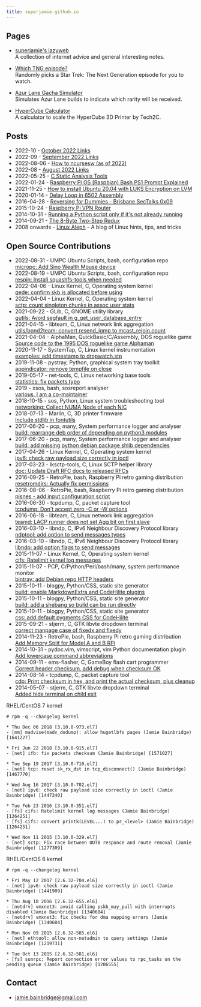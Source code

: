 ```yaml
---
title: superjamie.github.io
---
```


## Pages

*   [superjamie's lazyweb](https://github.com/superjamie/lazyweb/wiki)  
    A collection of internet advice and general interesting notes.

*   [Which TNG episode?](http://superjamie.github.io/tng)  
    Randomly picks a Star Trek: The Next Generation episode for you to watch.

*   [Azur Lane Gacha Simulator](http://superjamie.github.io/gacha)  
    Simulates Azur Lane builds to indicate which rarity will be received.

*   [HyperCube Calculator](http://superjamie.github.io/hypercube)  
    A calculator to scale the HyperCube 3D Printer by Tech2C.

## Posts

*   2022-10 - [October 2022 Links](https://gist.github.com/superjamie/8edbe49606d642efd8ec771cd59555b1)
*   2022-09 - [September 2022 Links](https://gist.github.com/superjamie/343b7652a6453a45c0b055ee4817f066)
*   2022-08-06 - [How to ncursesw (as of 2022)](https://gist.github.com/superjamie/978a760c712c384c937f8b420385d709)
*   2022-08 - [August 2022 Links](https://gist.github.com/superjamie/e955127b65d36e120108deec212b6c56)
*   2022-05-25 - [C Static Analysis Tools](https://gist.github.com/superjamie/38a021b0c9b2e40b3dfbbc249ea0b76c)
*   2022-01-24 - [Raspberry Pi OS (Raspbian) Bash PS1 Prompt Explained](https://gist.github.com/superjamie/2b2c73dcf6003f2ebdb8584e65ce9640)
*   2021-11-25 - [How to install Ubuntu 20.04 with LUKS Encryption on LVM](https://gist.github.com/superjamie/d56d8bc3c9261ad603194726e3fef50f)
*   2020-01-14 - [Delay Loop in 6502 Assembly](https://gist.github.com/superjamie/fd80fabadf39199c97de400213f614e9)
*   2016-04-28 - [Reversing for Dummies - Brisbane SecTalks 0x09](https://gist.github.com/superjamie/7c6f5c1c2ed728f2e06d4b64dc529116)
*   2015-10-24 - [Raspberry Pi VPN Router](https://gist.github.com/superjamie/ac55b6d2c080582a3e64)
*   2014-10-31 - [Running a Python script only if it's not already running](https://gist.github.com/superjamie/9c5672722a1f3d84a692)
*   2014-09-21 - [The 8-Byte Two-Step Redux](https://gist.github.com/superjamie/72f7bf3b6a22371d24f7)
*   2008 onwards - [Linux Aleph](https://linuxaleph.blogspot.com/) - A blog of Linux hints, tips, and tricks

## Open Source Contributions

*   2022-08-31 - UMPC Ubuntu Scripts, bash, configuration repo  
    [micropc: Add Sino Wealth Mouse device](https://github.com/wimpysworld/umpc-ubuntu/pull/44)
*   2022-08-19 - UMPC Ubuntu Scripts, bash, configuration repo  
    [respin: Install squashfs-tools when needed](https://github.com/wimpysworld/umpc-ubuntu/pull/43)
*   2022-04-06 - Linux Kernel, C, Operating system kernel  
    [qede: confirm skb is allocated before using](https://git.kernel.org/pub/scm/linux/kernel/git/netdev/net.git/commit/?id=4e910dbe3650)
*   2022-04-04 - Linux Kernel, C, Operating system kernel  
    [sctp: count singleton chunks in assoc user stats](https://git.kernel.org/pub/scm/linux/kernel/git/netdev/net.git/commit/?id=e3d37210df5c)
*   2021-09-22 - GLib, C, GNOME utility library  
    [gutils: Avoid segfault in g_get_user_database_entry](https://gitlab.gnome.org/GNOME/glib/-/commit/bb40105fe95b5d95e31715ddb210380d381a1e26)
*   2021-04-15 - libteam, C, Linux network link aggregation  
    [utils/bond2team: convert resend_igmp to mcast_rejoin.count](https://lists.fedorahosted.org/archives/list/libteam@lists.fedorahosted.org/message/5GCI7UJI325NQZLC4PCZZABAOBBLVAPN/)
*   2021-04-04 - AlphaMan, QuickBasic/C/Assembly, DOS roguelike game  
    [Source code to the 1995 DOS roguelike game Alphaman](https://github.com/superjamie/alphaman-src)
*   2020-11-17 - SystemTap, C, Linux kernel instrumentation  
    [examples: add timestamp to dropwatch.stp](https://sourceware.org/git/?p=systemtap.git;a=commit;h=c77a9824dc8397973ed4498ce6a8c4e85f15556f)
*   2019-11-08 - pystray, Python, graphical system tray toolkit  
    [appindicator: remove tempfile on close](https://github.com/moses-palmer/pystray/commit/f6babe2f2b4790ab9dfcaabfe9d5ae22c49e0cf8)
*   2019-05-17 - net-tools, C, Linux networking base tools  
    [statistics: fix packets typo](https://sourceforge.net/p/net-tools/code/ci/bc3d7dc9bd7741527dddfa4d1c1dec89a2b60512/)
*   2019 - xsos, bash, sosreport analyser  
    [various, I am a co-maintainer](https://github.com/ryran/xsos/commits/master)
*   2018-10-15 - sos, Python, Linux system troubleshooting tool  
    [networking: Collect NUMA Node of each NIC](https://github.com/sosreport/sos/commit/516d97bbfcd58d665dffff0e02a15b15249dd530)
*   2018-07-13 - Marlin, C, 3D printer firmware  
    [Include stdlib in fontutils](https://github.com/MarlinFirmware/Marlin/commit/8c57cadbe747f9c422025c212aca8da3e22fe821)
*   2017-06-20 - pcp, many, System performance logger and analyser  
    [build: rearrange deb order of depending on python3 modules](https://github.com/performancecopilot/pcp/commit/8fb18a389d51a5832cafdb24374642320ff27d96)
*   2017-06-20 - pcp, many, System performance logger and analyser  
    [build: add missing python debian package shlib dependencies](https://github.com/performancecopilot/pcp/commit/be39423ad9273292d1f72b911a09d2fb2484e30e)
*   2017-04-26 - Linux Kernel, C, Operating system kernel  
    [ipv6: check raw payload size correctly in ioctl](https://git.kernel.org/pub/scm/linux/kernel/git/torvalds/linux.git/commit/?id=105f5528b9bbaa08b526d3405a5bcd2ff0c953c8)
*   2017-03-23 - lksctp-tools, C, Linux SCTP helper library  
    [doc: Update Draft RFC docs to released RFCs](https://github.com/sctp/lksctp-tools/commit/0faa8fbf7074a0241a1ebf8223b78e701a4ea847)
*   2016-09-25 - RetroPie, bash, Raspberry Pi retro gaming distribution  
    [resetromdirs: Actually fix permissions](https://github.com/RetroPie/RetroPie-Setup/commit/0dddc018d7ccd283204eaa17581162a8a9571926)
*   2016-08-06 - RetroPie, bash, Raspberry Pi retro gaming distribution  
    [pisnes - add input configuration script](https://github.com/RetroPie/RetroPie-Setup/commit/1a758b74035d15b37b735e173c0d1a4781a16d06)
*   2016-06-30 - tcpdump, C, packet capture tool  
    [tcpdump: Don't accept zero -C or -W options](https://github.com/the-tcpdump-group/tcpdump/commit/68a0f9980d04dc89b2fb29e5b721ad7606d9733b)
*   2016-06-18 - libteam, C, Linux network link aggregation  
    [teamd: LACP runner does not set Agg bit on first slave](https://github.com/jpirko/libteam/commit/14684953b1e50a9359d2cc38c5e35d5c36796ac8)
*   2016-03-10 - libndp, C, IPv6 Neighbour Discovery Protocol library  
    [ndptool: add option to send messages types](https://github.com/jpirko/libndp/commit/8bd97d7548236a29deeca27c94feb94a1cc71149)
*   2016-03-10 - libndp, C, IPv6 Neighbour Discovery Protocol library  
    [libndp: add option flags to send messages](https://github.com/jpirko/libndp/commit/cb1ab5fc8b993f23924385ebee42d52ff45e4e8a)
*   2015-11-07 - Linux Kernel, C, Operating system kernel  
    [cifs: Ratelimit kernel log messages](https://git.kernel.org/pub/scm/linux/kernel/git/torvalds/linux.git/commit/?id=ec7147a99e33a9e4abad6fc6e1b40d15df045d53)
*   2015-11-07 - PCP, C/Python/Perl/bash/many, system performance monitor  
    [bintray: add Debian repo HTTP headers](https://github.com/performancecopilot/pcp/commit/ee3f79c2125d8d179dcc6c3d20e575e42fbc5ccb)
*   2015-10-11 - blogpy, Python/CSS, static site generator  
    [build: enable MarkdownExtra and CodeHilite plugins](https://github.com/travisred/blogpy/commit/ff761853dc517cd188219782305bbf86f3872ddb)
*   2015-10-11 - blogpy, Python/CSS, static site generator  
    [build: add a shebang so build can be run directly](https://github.com/travisred/blogpy/commit/c2a152ae44c3a16f6247e2ce098043242dbc8da2)
*   2015-10-11 - blogpy, Python/CSS, static site generator  
    [css: add default pygments CSS for CodeHilite](https://github.com/travisred/blogpy/commit/66c6c5a56ef281f2f656b57f56fc33b86f08083d)
*   2015-09-21 - stjerm, C, GTK libvte dropdown terminal  
    [correct manpage case of fixedx and fixedy](https://github.com/stjerm/stjerm/commit/e58ae011dc2a0e04716eab5bdc3604f03059d168)
*   2014-11-23 - RetroPie, bash, Raspberry Pi retro gaming distribution  
    [Add Memory Split for Model A and B RPi](https://github.com/RetroPie/RetroPie-Setup/commit/8fbbcf11e90397b9e35a3429973ea86fd566102f)
*   2014-10-31 - pydoc.vim, vimscript, vim Python documentation plugin  
    [Add lowercase command abbreviations](https://github.com/fs111/pydoc.vim/commit/b522912d32f81f421b7e713698869c10b588530a)
*   2014-09-11 - ems-flasher, C, GameBoy flash cart programmer  
    [Correct header checksum, add debug when checksum OK](https://github.com/gheja/ems-flasher/commit/8a1141b7e07804e2b6d9ae77962b02f3bf222215)
*   2014-08-14 - tcpdump, C, packet capture tool  
    [cdp: Print checksum in hex, and print the actual checksum, plus cleanup](https://github.com/the-tcpdump-group/tcpdump/commit/24007a9a1249ed8733ff0039812ba92544a38bbe)
*   2014-05-07 - stjerm, C, GTK libvte dropdown terminal  
    [Added hide terminal on child exit](https://github.com/stjerm/stjerm/commit/dff865795e8cf223eca9eb87c8a7c1e33e9a543c)

RHEL/CentOS 7 kernel

~~~
# rpm -q --changelog kernel

* Thu Dec 06 2018 [3.10.0-973.el7]
- [mm] madvise(madv_dodump): allow hugetlbfs pages (Jamie Bainbridge) [1641227]

* Fri Jun 22 2018 [3.10.0-915.el7]
- [net] ifb: fix packets checksum (Jamie Bainbridge) [1571027]

* Tue Sep 19 2017 [3.10.0-710.el7]
- [net] tcp: reset sk_rx_dst in tcp_disconnect() (Jamie Bainbridge) [1467770]

* Wed Aug 16 2017 [3.10.0-702.el7]
- [net] ipv6: check raw payload size correctly in ioctl (Jamie Bainbridge) [1447240]

* Tue Feb 23 2016 [3.10.0-351.el7]
- [fs] cifs: Ratelimit kernel log messages (Jamie Bainbridge) [1264251]
- [fs] cifs: convert printk(LEVEL...) to pr_<level> (Jamie Bainbridge) [1264251]

* Wed Nov 11 2015 [3.10.0-329.el7]
- [net] sctp: Fix race between OOTB responce and route removal (Jamie Bainbridge) [1277309]
~~~

RHEL/CentOS 6 kernel

~~~
# rpm -q --changelog kernel

* Fri May 12 2017 [2.6.32-704.el6]
- [net] ipv6: check raw payload size correctly in ioctl (Jamie Bainbridge) [1441909]

* Thu Aug 18 2016 [2.6.32-655.el6]
- [netdrv] vmxnet3: avoid calling pskb_may_pull with interrupts disabled (Jamie Bainbridge) [1340684]
- [netdrv] vmxnet3: fix checks for dma mapping errors (Jamie Bainbridge) [1340684]

* Mon Nov 09 2015 [2.6.32-585.el6]
- [net] ethtool: allow non-netadmin to query settings (Jamie Bainbridge) [1219731]

* Tue Oct 13 2015 [2.6.32-581.el6]
- [fs] sunrpc: Report connection error values to rpc_tasks on the pending queue (Jamie Bainbridge) [1206555]
~~~

## Contact

*   <jamie.bainbridge@gmail.com>
